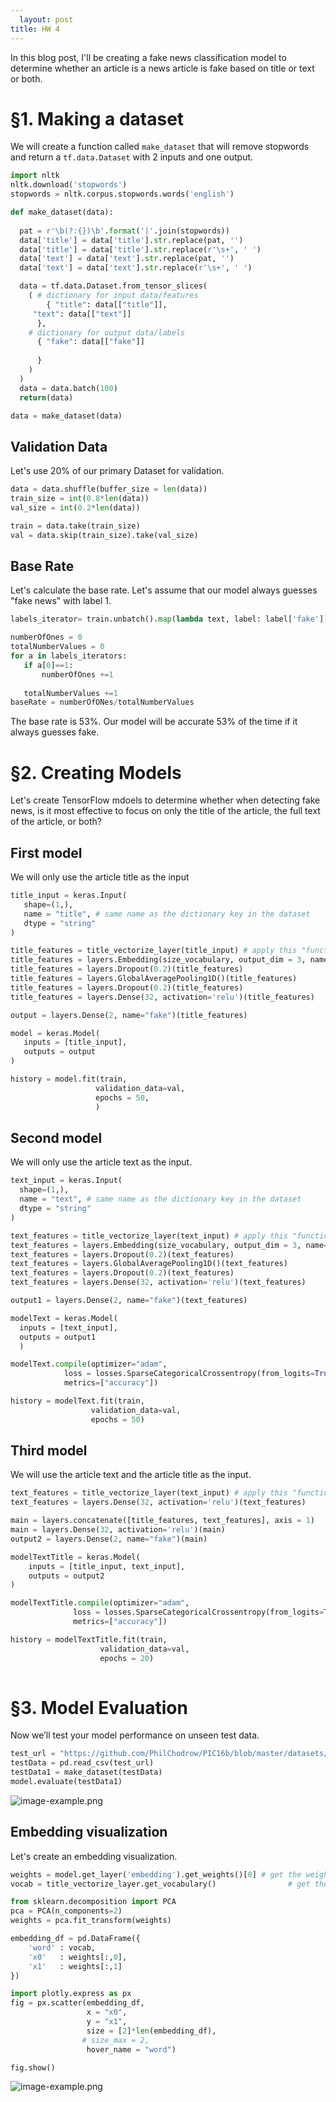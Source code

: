 ```yaml
---
  layout: post
title: HW 4
---
```

  
  In this blog post, I'll be creating a fake news classification model to determine whether an article is a news article is fake based on title or text or both. 

# §1. Making a dataset

We will create a function called `make_dataset` that will remove stopwords and return a `tf.data.Dataset` with 2 inputs and one output. 

```python
import nltk
nltk.download('stopwords')
stopwords = nltk.corpus.stopwords.words('english')

def make_dataset(data):
  
  pat = r'\b(?:{})\b'.format('|'.join(stopwords))
  data['title'] = data['title'].str.replace(pat, '')
  data['title'] = data['title'].str.replace(r'\s+', ' ')
  data['text'] = data['text'].str.replace(pat, '')
  data['text'] = data['text'].str.replace(r'\s+', ' ')

  data = tf.data.Dataset.from_tensor_slices(
    ( # dictionary for input data/features
        { "title": data[["title"]],
     "text": data[["text"]]
      },
    # dictionary for output data/labels
      { "fake": data[["fake"]]
        
      }   
    )
  )
  data = data.batch(100)
  return(data)

data = make_dataset(data)
```
## Validation Data
Let's use 20% of our primary Dataset for validation. 

``` python 
data = data.shuffle(buffer_size = len(data))
train_size = int(0.8*len(data))
val_size = int(0.2*len(data))

train = data.take(train_size)
val = data.skip(train_size).take(val_size)
```
## Base Rate

Let's calculate the base rate. 
Let's assume that our model always guesses "fake news" with label 1. 
 ```python
labels_iterator= train.unbatch().map(lambda text, label: label['fake']).as_numpy_iterator()

numberOfOnes = 0
totalNumberValues = 0
for a in labels_iterators:
    if a[0]==1:
        numberOfOnes +=1
    
    totalNumberValues +=1 
baseRate = numberOfONes/totalNumberValues
 ```
The base rate is 53%. Our model will be accurate 53% of the time if it always guesses fake. 
 # §2. Creating Models
Let's create TensorFlow mdoels to determine whether when detecting fake news, is it most effective to focus on only the title of the article, the full text of the article, or both? 

## First model
We will only use the article title as the input
 ```python
title_input = keras.Input(
    shape=(1,),
    name = "title", # same name as the dictionary key in the dataset
    dtype = "string"
)

title_features = title_vectorize_layer(title_input) # apply this "function TextVectorization layer" to lyrics_input
title_features = layers.Embedding(size_vocabulary, output_dim = 3, name="embedding")(title_features)
title_features = layers.Dropout(0.2)(title_features)
title_features = layers.GlobalAveragePooling1D()(title_features)
title_features = layers.Dropout(0.2)(title_features)
title_features = layers.Dense(32, activation='relu')(title_features)

output = layers.Dense(2, name="fake")(title_features)

model = keras.Model(
    inputs = [title_input],
    outputs = output
)

history = model.fit(train, 
                    validation_data=val,
                    epochs = 50, 
                    )
 ```
## Second model
We will only use the article text as the input. 
  ```python
text_input = keras.Input(
    shape=(1,),
    name = "text", # same name as the dictionary key in the dataset
    dtype = "string"
)

text_features = title_vectorize_layer(text_input) # apply this "function TextVectorization layer" to lyrics_input
text_features = layers.Embedding(size_vocabulary, output_dim = 3, name="embedding")(text_features)
text_features = layers.Dropout(0.2)(text_features)
text_features = layers.GlobalAveragePooling1D()(text_features)
text_features = layers.Dropout(0.2)(text_features)
text_features = layers.Dense(32, activation='relu')(text_features)

output1 = layers.Dense(2, name="fake")(text_features) 

modelText = keras.Model(
    inputs = [text_input],
    outputs = output1
    )

modelText.compile(optimizer="adam",
              loss = losses.SparseCategoricalCrossentropy(from_logits=True),
              metrics=["accuracy"])

history = modelText.fit(train, 
                    validation_data=val,
                    epochs = 50)

   ```

 

## Third model
We will use the article text and the article title as the input.

```python
text_features = title_vectorize_layer(text_input) # apply this "function TextVectorization layer" to lyrics_input
text_features = layers.Dense(32, activation='relu')(text_features)

main = layers.concatenate([title_features, text_features], axis = 1)
main = layers.Dense(32, activation='relu')(main)
output2 = layers.Dense(2, name="fake")(main) 

modelTextTitle = keras.Model(
    inputs = [title_input, text_input],
    outputs = output2
)

modelTextTitle.compile(optimizer="adam",
              loss = losses.SparseCategoricalCrossentropy(from_logits=True),
              metrics=["accuracy"])

history = modelTextTitle.fit(train, 
                    validation_data=val,
                    epochs = 20)
              
```

# §3. Model Evaluation
Now we’ll test your model performance on unseen test data.
```python
test_url = "https://github.com/PhilChodrow/PIC16b/blob/master/datasets/fake_news_test.csv?raw=true"
testData = pd.read_csv(test_url)
testData1 = make_dataset(testData)
model.evaluate(testData1)
```
![image-example.png](/images/resultsHigh.png)

## Embedding visualization
Let's create an embedding visualization. 
```python
weights = model.get_layer('embedding').get_weights()[0] # get the weights from the embedding layer
vocab = title_vectorize_layer.get_vocabulary()                # get the vocabulary from our data prep for later

from sklearn.decomposition import PCA
pca = PCA(n_components=2)
weights = pca.fit_transform(weights)

embedding_df = pd.DataFrame({
    'word' : vocab, 
    'x0'   : weights[:,0],
    'x1'   : weights[:,1]
})

import plotly.express as px 
fig = px.scatter(embedding_df, 
                 x = "x0", 
                 y = "x1", 
                 size = [2]*len(embedding_df),
                # size_max = 2,
                 hover_name = "word")

fig.show()

```

![image-example.png](/images/embedding.png)